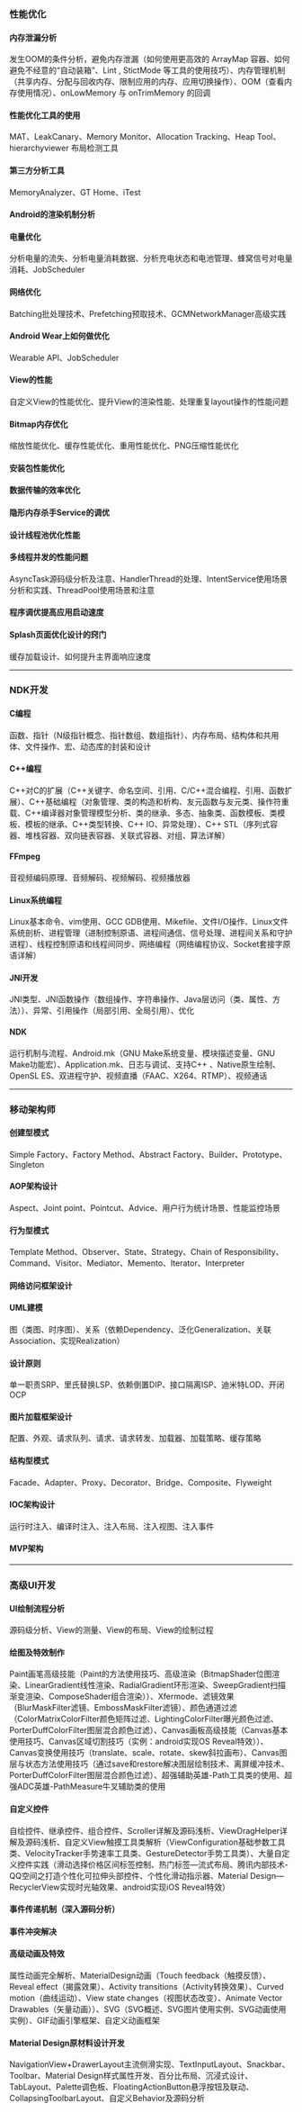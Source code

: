 ### 性能优化

#### 内存泄漏分析

发生OOM的条件分析，避免内存泄漏（如何使用更高效的 ArrayMap 容器、如何避免不经意的“自动装箱”、Lint , StictMode 等工具的使用技巧）、内存管理机制（共享内存、分配与回收内存、限制应用的内存、应用切换操作）、OOM（查看内存使用情况）、onLowMemory 与 onTrimMemory 的回调

#### 性能优化工具的使用

MAT、LeakCanary、Memory Monitor、Allocation Tracking、Heap Tool、hierarchyviewer 布局检测工具

#### 第三方分析工具

MemoryAnalyzer、GT Home、iTest

#### Android的渲染机制分析

#### 电量优化

分析电量的流失、分析电量消耗数据、分析充电状态和电池管理、蜂窝信号对电量消耗、JobScheduler

#### 网络优化

Batching批处理技术、Prefetching预取技术、GCMNetworkManager高级实践

#### Android Wear上如何做优化

Wearable API、JobScheduler

#### View的性能

自定义View的性能优化、提升View的渲染性能、处理重复layout操作的性能问题

#### Bitmap内存优化

缩放性能优化、缓存性能优化、重用性能优化、PNG压缩性能优化

#### 安装包性能优化

#### 数据传输的效率优化

#### 隐形内存杀手Service的调优

#### 设计线程池优化性能

#### 多线程并发的性能问题

AsyncTask源码级分析及注意、HandlerThread的处理、IntentService使用场景分析和实践、ThreadPool使用场景和注意

#### 程序调优提高应用启动速度

#### Splash页面优化设计的窍门

缓存加载设计、如何提升主界面响应速度

----

### NDK开发

#### C编程

函数、指针（N级指针概念、指针数组、数组指针）、内存布局、结构体和共用体、文件操作、宏、动态库的封装和设计

#### C++编程

C++对C的扩展（C++关键字、命名空间、引用、C/C++混合编程、引用、函数扩展）、C++基础编程（对象管理、类的构造和析构、友元函数与友元类、操作符重载、C++编译器对象管理模型分析、类的继承、多态、抽象类、函数模板、类模板、模板的继承、C++类型转换、C++ IO、异常处理）、C++ STL（序列式容器、堆栈容器、双向链表容器、关联式容器、对组、算法详解）

#### FFmpeg

音视频编码原理、音频解码、视频解码、视频播放器

#### Linux系统编程

Linux基本命令、vim使用、GCC GDB使用、Mikefile、文件I/O操作、Linux文件系统剖析、进程管理（进制控制原语、进程间通信、信号处理、进程间关系和守护进程）、线程控制原语和线程间同步、网络编程（网络编程协议、Socket套接字原语详解）

#### JNI开发

JNI类型、JNI函数操作（数组操作、字符串操作、Java层访问（类、属性、方法））、异常、引用操作（局部引用、全局引用）、优化

#### NDK

运行机制与流程、Android.mk（GNU Make系统变量、模块描述变量、GNU Make功能宏）、Application.mk、日志与调试、支持C++ 、Native原生绘制、OpenSL ES、双进程守护、视频直播（FAAC、X264、RTMP）、视频通话

----

### 移动架构师

#### 创建型模式

Simple Factory、Factory Method、Abstract Factory、Builder、Prototype、Singleton

#### AOP架构设计

Aspect、Joint point、Pointcut、Advice、用户行为统计场景、性能监控场景

#### 行为型模式

Template Method、Observer、State、Strategy、Chain of Responsibility、Command、Visitor、Mediator、Memento、Iterator、Interpreter

#### 网络访问框架设计

#### UML建模

图（类图、时序图）、关系（依赖Dependency、泛化Generalization、关联Association、实现Realization）

#### 设计原则

单一职责SRP、里氏替换LSP、依赖倒置DIP、接口隔离ISP、迪米特LOD、开闭OCP

#### 图片加载框架设计

配置、外观、请求队列、请求、请求转发、加载器、加载策略、缓存策略

#### 结构型模式

Facade、Adapter、Proxy、Decorator、Bridge、Composite、Flyweight

#### IOC架构设计

运行时注入、编译时注入、注入布局、注入视图、注入事件

#### MVP架构

----

### 高级UI开发

#### UI绘制流程分析

源码级分析、View的测量、View的布局、View的绘制过程

#### 绘图及特效制作

Paint画笔高级技能（Paint的方法使用技巧、高级渲染（BitmapShader位图渲染、LinearGradient线性渲染、RadialGradient环形渲染、SweepGradient扫描渐变渲染、ComposeShader组合渲染））、Xfermode、滤镜效果（BlurMaskFilter滤镜、EmbossMaskFilter滤镜）、颜色通道过滤（ColorMatrixColorFilter颜色矩阵过滤、LightingColorFilter曝光颜色过滤、PorterDuffColorFilter图层混合颜色过滤）、Canvas画板高级技能（Canvas基本使用技巧、Canvas区域切割技巧（实例：android实现OS Reveal特效））、Canvas变换使用技巧（translate、scale、rotate、skew斜拉画布）、Canvas图层与状态方法使用技巧（通过save和restore解决图层绘制技术、离屏缓冲技术、PorterDuffColorFilter图层混合颜色过滤）、超强辅助英雄-Path工具类的使用、超强ADC英雄-PathMeasure牛叉辅助类的使用

#### 自定义控件

自绘控件、继承控件、组合控件、Scroller详解及源码浅析、ViewDragHelper详解及源码浅析、自定义View触摸工具类解析（ViewConfiguration基础参数工具类、VelocityTracker手势速率工具类、GestureDetector手势工具类）、大量自定义控件实践（滑动选择价格区间标签控制、热门标签—流式布局、腾讯内部技术-QQ空间之打造个性化可拉伸头部控件、个性化滑动指示器、Material Design—RecyclerView实现时光轴效果、android实现iOS Reveal特效）

#### 事件传递机制（深入源码分析）

#### 事件冲突解决

#### 高级动画及特效

属性动画完全解析、MaterialDesign动画（Touch feedback（触摸反馈）、Reveal effect（揭露效果）、Activity transitions（Activity转换效果）、Curved motion（曲线运动）、View state changes（视图状态改变）、Animate Vector Drawables（矢量动画））、SVG（SVG概述、SVG图片使用实例、SVG动画使用实例）、GIF动画引擎框架、自定义动画框架

#### Material Design原材料设计开发

NavigationView+DrawerLayout主流侧滑实现、TextInputLayout、Snackbar、Toolbar、Material Design样式属性开发、百分比布局、沉浸式设计、TabLayout、Palette调色板、FloatingActionButton悬浮按钮及联动、CollapsingToolbarLayout、自定义Behavior及源码分析




